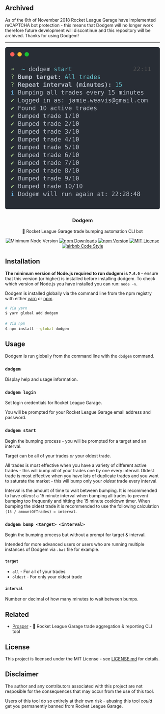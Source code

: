 ## Archived

As of the 6th of November 2018 Rocket League Garage have implemented reCAPTCHA bot protection - this means that Dodgem will no longer work therefore future development will discontinue and this repository will be archived. Thanks for using Dodgem!

---

<p align="center"><img src="screenshot.svg" alt="Screenshot"></p>
<h3 align="center">Dodgem</h3>
<p align="center">🎪 Rocket League Garage trade bumping automation CLI bot</p>
<p align="center">
	<img src="https://img.shields.io/node/v/dodgem.svg" alt="Minimum Node Version">
    <a href="https://www.npmjs.com/package/dodgem"><img src="https://img.shields.io/npm/dt/dodgem.svg" alt="npm Downloads"></a>
    <a href="https://www.npmjs.com/package/dodgem"><img src="https://img.shields.io/npm/v/dodgem.svg" alt="npm Version"></a>
    <a href="https://github.com/jamieweavis/dodgem/blob/master/LICENSE.md"><img src="https://img.shields.io/badge/license-MIT-blue.svg" alt="MIT License"></a>
    <a href="https://github.com/airbnb/javascript"><img src="https://img.shields.io/badge/codestyle-airbnb-fd5c63.svg" alt="airbnb Code Style"></a>
</p>

## Installation

**The minimum version of Node.js required to run dodgem is `7.6.0`** - ensure that this version (or higher) is installed before installing dodgem. To check which version of Node.js you have installed you can run: `node -v`.

Dodgem is installed globally via the command line from the npm registry with either [yarn](https://github.com/yarnpkg/yarn) or [npm](https://github.com/npm/npm).

```sh
# Via yarn
$ yarn global add dodgem

# Via npm
$ npm install --global dodgem
```

## Usage

Dodgem is run globally from the command line with the `dodgem` command.

### `dodgem`

Display help and usage information.

### `dodgem login`

Set login credentials for Rocket League Garage.

You will be prompted for your Rocket League Garage email address and password.

### `dodgem start`

Begin the bumping process - you will be prompted for a target and an interval.

Target can be all of your trades _or_ your oldest trade.

All trades is most effective when you have a variety of different active trades - this will bump _all_ of your trades one by one every interval. Oldest trade is most effective when you have lots of duplicate trades and you want to saturate the market - this will bump only your _oldest_ trade every interval.

Interval is the amount of time to wait between bumping. It is recommended to have _atleast_ a 15 minute interval when bumping all trades to prevent bumping too frequently and hitting the 15 minute cooldown timer. When bumping the oldest trade it is recommended to use the following calculation `(15 / amountOfTrades) = interval`.

### `dodgem bump <target> <interval>`

Begin the bumping process but without a prompt for target & interval.

Intended for more advanced users or users who are running multiple instances of Dodgem via `.bat` file for example.

#### `target`

- `all` - For all of your trades
- `oldest` - For only your oldest trade

#### `interval`

Number or decimal of how many minutes to wait between bumps.

## Related

* [Prosper](https://github.com/jamieweavis/prosper) - 💎 Rocket League Garage trade aggregation & reporting CLI tool

## License

This project is licensed under the MIT License - see [LICENSE.md](LICENSE.md) for details.

## Disclaimer

The author and any contributors associated with this project are not resposible for the consequences that may occur from the use of this tool.

Users of this tool do so entirely at their own risk - abusing this tool _could_ get you permanently banned from Rocket League Garage.
